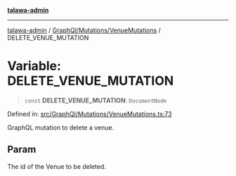 [**talawa-admin**](../../../../README.md)

***

[talawa-admin](../../../../README.md) / [GraphQl/Mutations/VenueMutations](../README.md) / DELETE\_VENUE\_MUTATION

# Variable: DELETE\_VENUE\_MUTATION

> `const` **DELETE\_VENUE\_MUTATION**: `DocumentNode`

Defined in: [src/GraphQl/Mutations/VenueMutations.ts:73](https://github.com/bint-Eve/talawa-admin/blob/3ea1bc8148fd1f2efa92a17958ea5a5df0d9cc86/src/GraphQl/Mutations/VenueMutations.ts#L73)

GraphQL mutation to delete a venue.

## Param

The id of the Venue to be deleted.
